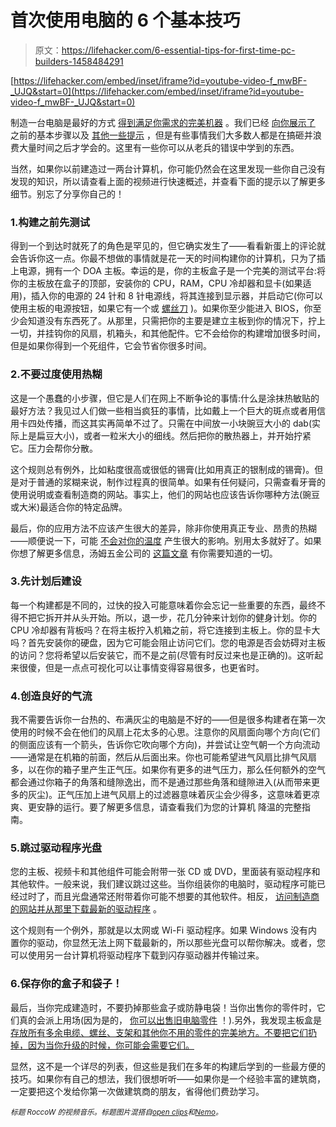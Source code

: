 # 首次使用电脑的 6 个基本技巧

> 原文：<https://lifehacker.com/6-essential-tips-for-first-time-pc-builders-1458484291>

 [https://lifehacker.com/embed/inset/iframe?id=youtube-video-f_mwBF-_UJQ&start=0](https://lifehacker.com/embed/inset/iframe?id=youtube-video-f_mwBF-_UJQ&start=0) 

制造一台电脑是最好的方式 [得到满足你需求的完美机器](https://lifehacker.com/the-best-pcs-you-can-build-for-300-600-and-1200-5840963) 。我们已经 [向你展示了](http://lifehacker.com/how-to-build-a-computer-the-complete-guide-5828747) 之前的基本步骤以及 [其他一些提示](http://lifehacker.com/top-10-ways-to-beef-up-your-custom-built-pc-1263900018) ，但是有些事情我们大多数人都是在搞砸并浪费大量时间之后才学会的。这里有一些你可以从老兵的错误中学到的东西。



当然，如果你以前建造过一两台计算机，你可能仍然会在这里发现一些你自己没有发现的知识，所以请查看上面的视频进行快速概述，并查看下面的提示以了解更多细节。别忘了分享你自己的！

### 1.构建之前先测试

得到一个到达时就死了的角色是罕见的，但它确实发生了——看看新蛋上的评论就会告诉你这一点。你最不想做的事情就是花一天的时间构建你的计算机，只为了插上电源，拥有一个 DOA 主板。幸运的是，你的主板盒子是一个完美的测试平台:将你的主板放在盒子的顶部，安装你的 CPU，RAM，CPU 冷却器和显卡(如果适用)，插入你的电源的 24 针和 8 针电源线，将其连接到显示器，并启动它(你可以使用主板的电源按钮，如果它有一个或 [螺丝刀](http://forums.pcpitstop.com/index.php?/topic/164761-turn-on-computer-with-no-case/) )。如果你至少能进入 BIOS，你至少会知道没有东西死了。从那里，只需把你的主要是建立主板到你的情况下，拧上一切，并挂钩你的风扇，机箱头，和其他配件。它不会给你的构建增加很多时间，但是如果你得到一个死组件，它会节省你很多时间。

### 2.不要过度使用热糊

这是一个愚蠢的小步骤，但它是人们在网上不断争论的事情:什么是涂抹热敏贴的最好方法？我见过人们做一些相当疯狂的事情，比如戴上一个巨大的斑点或者用信用卡四处传播，而这其实再简单不过了。只需在中间放一小块豌豆大小的 dab(实际上是扁豆大小)，或者一粒米大小的细线。然后把你的散热器上，并开始拧紧它。压力会帮你分散。

这个规则总有例外，比如粘度很高或很低的锡膏(比如用真正的银制成的锡膏)。但是对于普通的浆糊来说，制作过程真的很简单。如果有任何疑问，只需查看牙膏的使用说明或查看制造商的网站。事实上，他们的网站也应该告诉你哪种方法(豌豆或大米)最适合你的特定品牌。

最后，你的应用方法不应该产生很大的差异，除非你使用真正专业、昂贵的热糊——顺便说一下，可能 [不会对你的温度](http://www.tomshardware.com/reviews/thermal-paste-performance-benchmark,3616.html) 产生很大的影响。别用太多就好了。如果你想了解更多信息，汤姆五金公司的 [这篇文章](http://www.tomshardware.com/reviews/thermal-paste-heat-sink-heat-spreader,3600.html) 有你需要知道的一切。

### 3.先计划后建设

每一个构建都是不同的，过快的投入可能意味着你会忘记一些重要的东西，最终不得不把它拆开并从头开始。所以，退一步，花几分钟来计划你的健身计划。你的 CPU 冷却器有背板吗？在将主板拧入机箱之前，将它连接到主板上。你的显卡大吗？首先安装你的硬盘，因为它可能会阻止访问它们。您的电源是否会妨碍对主板的访问？您将希望以后安装它，而不是之前(尽管有时反过来也是正确的)。这听起来很傻，但是一点点可视化可以让事情变得容易很多，也更省时。

### 4.创造良好的气流

我不需要告诉你一台热的、布满灰尘的电脑是不好的——但是很多构建者在第一次使用的时候不会在他们的风扇上花太多的心思。注意你的风扇面向哪个方向(它们的侧面应该有一个箭头，告诉你它吹向哪个方向)，并尝试让空气朝一个方向流动——通常是在机箱的前面，然后从后面出来。你也可能希望进气风扇比排气风扇多，以在你的箱子里产生正气压。如果你有更多的进气压力，那么任何额外的空气都会通过你箱子的角落和缝隙逸出，而不是通过那些角落和缝隙进入(从而带来更多的灰尘)。正气压加上进气风扇上的过滤器意味着灰尘会少得多，这意味着更凉爽、更安静的运行。要了解更多信息，请查看我们为您的计算机 降温的完整指南。

### 5.跳过驱动程序光盘

您的主板、视频卡和其他组件可能会附带一张 CD 或 DVD，里面装有驱动程序和其他软件。一般来说，我们建议跳过这些。当你组装你的电脑时，驱动程序可能已经过时了，而且光盘通常还附带着你可能不想要的其他软件。相反， [访问制造商的网站并从那里下载最新的驱动程序](https://lifehacker.com/do-i-really-need-to-update-my-drivers-5912682) 。

这个规则有一个例外，那就是以太网或 Wi-Fi 驱动程序。如果 Windows 没有内置你的驱动，你显然无法上网下载最新的，所以那些光盘可以帮你解决。或者，您可以使用另一台计算机将驱动程序下载到闪存驱动器并传输过来。

### 6.保存你的盒子和袋子！

最后，当你完成建造时，不要扔掉那些盒子或防静电袋！当你出售你的零件时，它们真的会派上用场(因为是的， [你可以出售旧电脑零件](https://lifehacker.com/are-my-old-computer-parts-worth-any-money-5985016) ！).另外，我发现主板盒是 [存放所有多余电缆、螺丝、支架和其他你不用的零件的完美地方。不要把它们扔掉，因为当你升级的时候，你可能会需要它们。](http://lifehacker.com/what-should-i-do-with-the-cables-cds-and-accessories-5844680)

显然，这不是一个详尽的列表，但这些是我们在多年的构建后学到的一些最方便的技巧。如果你有自己的想法，我们很想听听——如果你是一个经验丰富的建筑商，一定要把这个发给你第一次做建筑商的朋友，省得他们费劲学习。

<small>*标题 RoccoW 的视频音乐。标题图片混搭自*</small>[<small>*open clips*</small>](http://pixabay.com/en/users/OpenClips/)<small>*和*</small>[<small>*Nemo*</small>](http://pixabay.com/en/fan-computer-socket-processor-heat-23264/)<small>*。*</small>